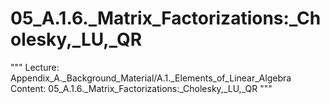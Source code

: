 # 05_A.1.6._Matrix_Factorizations:_Cholesky,_LU,_QR

"""
Lecture: Appendix_A._Background_Material/A.1._Elements_of_Linear_Algebra
Content: 05_A.1.6._Matrix_Factorizations:_Cholesky,_LU,_QR
"""

